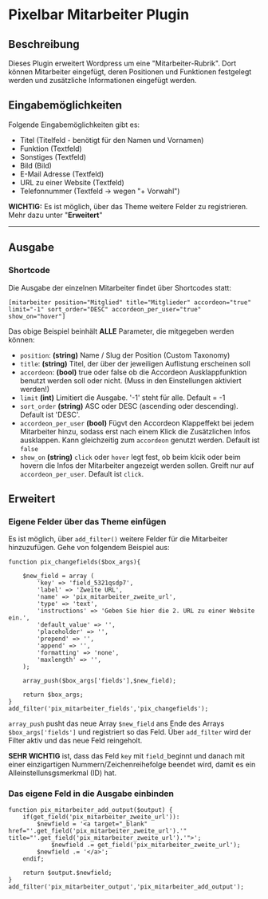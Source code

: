 # Pixelbar Mitarbeiter Plugin

## Beschreibung
Dieses Plugin erweitert Wordpress um eine "Mitarbeiter-Rubrik". Dort können Mitarbeiter eingefügt, deren Positionen und Funktionen festgelegt werden und zusätzliche Informationen eingefügt werden.

## Eingabemöglichkeiten
Folgende Eingabemöglichkeiten gibt es:
 * Titel (Titelfeld - benötigt für den Namen und Vornamen)
 * Funktion (Textfeld)
 * Sonstiges (Textfeld)
 * Bild (Bild)
 * E-Mail Adresse (Textfeld)
 * URL zu einer Website (Textfeld)
 * Telefonnummer (Textfeld -> wegen "+ Vorwahl")
 
__WICHTIG:__ Es ist möglich, über das Theme weitere Felder zu registrieren. Mehr dazu unter "__Erweitert__"

---

## Ausgabe
### Shortcode
Die Ausgabe der einzelnen Mitarbeiter findet über Shortcodes statt:

```[mitarbeiter position="Mitglied" title="Mitglieder" accordeon="true" limit="-1" sort_order="DESC" accordeon_per_user="true" show_on="hover"]```

Das obige Beispiel beinhält __ALLE__ Parameter, die mitgegeben werden können:
 * `position`: __(string)__ Name / Slug der Position (Custom Taxonomy)
 * `title`: __(string)__ Titel, der über der jeweiligen Auflistung erscheinen soll
 * `accordeon`: __(bool)__ true oder false ob die Accordeon Ausklappfunktion benutzt werden soll oder nicht. (Muss in den Einstellungen aktiviert werden!)
 * `limit` __(int)__ Limitiert die Ausgabe. '-1' steht für alle. Default = -1
 * `sort_order` __(string)__ ASC oder DESC (ascending oder descending). Default ist 'DESC'.
 * `accordeon_per_user` __(bool)__ Fügvt den Accordeon Klappeffekt bei jedem Mitarbeiter hinzu, sodass erst nach einem Klick die Zusätzlichen Infos ausklappen. Kann gleichzeitig zum `accordeon` genutzt werden. Default ist `false`
 * `show_on` __(string)__ `click` oder `hover` legt fest, ob beim klcik oder beim hovern die Infos der Mitarbeiter angezeigt werden sollen. Greift nur auf `accordeon_per_user`. Default ist `click`.
 
## Erweitert
### Eigene Felder über das Theme einfügen
Es ist möglich, über `add_filter()` weitere Felder für die Mitarbeiter hinzuzufügen. Gehe von folgendem Beispiel aus:

```
function pix_changefields($box_args){
	
	$new_field = array (
		'key' => 'field_5321qsdp7',
		'label' => 'Zweite URL',
		'name' => 'pix_mitarbeiter_zweite_url',
		'type' => 'text',
		'instructions' => 'Geben Sie hier die 2. URL zu einer Website ein.',
		'default_value' => '',
		'placeholder' => '',
		'prepend' => '',
		'append' => '',
		'formatting' => 'none',
		'maxlength' => '',
	);
				
	array_push($box_args['fields'],$new_field);
	
	return $box_args;
}
add_filter('pix_mitarbeiter_fields','pix_changefields');
```

`array_push` pusht das neue Array `$new_field` ans Ende des Arrays `$box_args['fields']` und registriert so das Feld.
Über `add_filter` wird der Filter aktiv und das neue Feld reingeholt.

__SEHR WICHTIG__ ist, dass das Feld `key` mit `field_`beginnt und danach mit einer einzigartigen Nummern/Zeichenreihefolge beendet wird, damit es ein Alleinstellunsgsmerkmal (ID) hat.

### Das eigene Feld in die Ausgabe einbinden
```
function pix_mitarbeiter_add_output($output) {
	if(get_field('pix_mitarbeiter_zweite_url')):
		$newfield = '<a target="_blank" href="'.get_field('pix_mitarbeiter_zweite_url').'" title="'.get_field('pix_mitarbeiter_zweite_url').'">';
			$newfield .= get_field('pix_mitarbeiter_zweite_url');
		$newfield .= '</a>';
	endif;
	
	return $output.$newfield;
}
add_filter('pix_mitarbeiter_output','pix_mitarbeiter_add_output');
```
